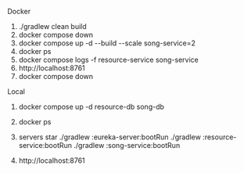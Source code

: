 Docker 

1) ./gradlew clean build
2) docker compose down
3) docker compose up -d --build --scale song-service=2
4) docker ps
5) docker compose logs -f resource-service song-service
6) http://localhost:8761
7) docker compose down

Local

1) docker compose up -d resource-db song-db
2) docker ps
3) servers star
./gradlew :eureka-server:bootRun
./gradlew :resource-service:bootRun
./gradlew :song-service:bootRun

4) http://localhost:8761